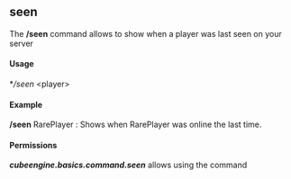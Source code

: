 ## seen ##
The **/seen** command allows to show when a player was last seen on your server

#### Usage ####
**/seen* <player\>

#### Example ####
**/seen** RarePlayer : Shows when RarePlayer was online the last time.

#### Permissions ####
***cubeengine.basics.command.seen*** allows using the command
